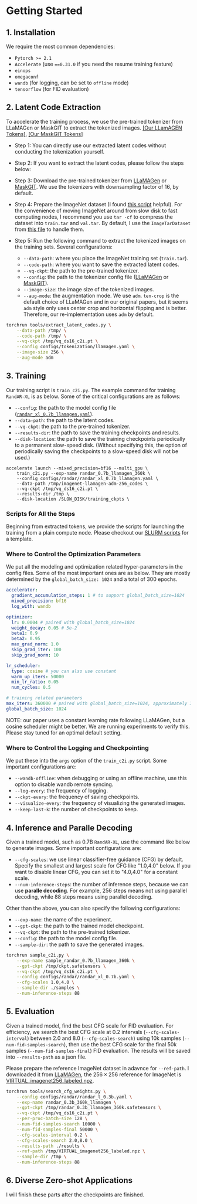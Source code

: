 # Getting Started

## 1. Installation

We require the most common dependencies:

* `Pytorch >= 2.1`
* `Accelerate` (use `==0.31.0` if you need the resume training feature)
* `einops`
* `omegaconf`
* `wandb` (for logging, can be set to `offline` mode)
* `tensorflow` (for FID evaluation)

## 2. Latent Code Extraction

To accelerate the training process, we use the pre-trained tokenizer from LLaMAGen or MaskGIT to extract the tokenized images. [[Our LLamAGEN Tokens]](https://huggingface.co/ziqipang/RandAR/resolve/main/imagenet-llamagen-adm-256_codes.tar), [[Our MaskGIT Tokens]](https://huggingface.co/ziqipang/RandAR/resolve/main/imagenet-maskgit-adm-256_codes.tar)

* Step 1: You can directly use our extracted latent codes without conducting the tokenization yourself.

* Step 2: If you want to extract the latent codes, please follow the steps below:

* Step 3: Download the pre-trained tokenizer from [LLaMAGen](https://huggingface.co/FoundationVision/LlamaGen/resolve/main/vq_ds16_c2i.pt) or [MaskGIT](https://huggingface.co/fun-research/TiTok/blob/main/maskgit-vqgan-imagenet-f16-256.bin). We use the tokenizers with downsampling factor of 16, by default.

* Step 4: Prepare the ImageNet dataset (I found [this script](https://gist.github.com/bonlime/4e0d236cf98cd5b15d977dfa03a63643) helpful). For the convenience of moving ImageNet around from slow disk to fast computing nodes, I recommend you use `tar -cf` to compress the dataset into `train.tar` and `val.tar`. By default, I use the `ImageTarDataset` from [this file](./RandAR/dataset/imagenet.py) to handle them.

* Step 5: Run the following command to extract the tokenized images on the training sets. Several configurations:

  * `--data-path`: where you place the ImageNet training set (`train.tar`).
  * `--code-path`: where you want to save the extracted latent codes.
  * `--vq-ckpt`: the path to the pre-trained tokenizer.
  * `--config`: the path to the tokenizer config file ([LLaMAGen](./configs/tokenization/llamagen.yaml) or [MaskGIT](./configs/tokenization/maskgit.yaml)).
  * `--image-size`: the image size of the tokenized images.
  * `--aug-mode`: the augmentation mode. We use `adm`. `ten-crop` is the default choice of LLaMAGen and in our original papers, but it seems `adm` style only uses center crop and horizontal flipping and is better. Therefore, our re-implementation uses `adm` by default.

```bash
torchrun tools/extract_latent_codes.py \
    --data-path /tmp/ \
    --code-path /tmp/ \
    --vq-ckpt /tmp/vq_ds16_c2i.pt \
    --config configs/tokenization/llamagen.yaml \
    --image-size 256 \
    --aug-mode adm
```

## 3. Training

Our training script is `train_c2i.py`. The example command for training `RandAR-XL` is as below. Some of the critical configurations are as follows:

* `--config`: the path to the model config file ([`randar_xl_0.7b_llamagen.yaml`](./configs/randar/randar_xl_0.7b_llamagen.yaml)).
* `--data-path`: the path to the latent codes.
* `--vq-ckpt`: the path to the pre-trained tokenizer.
* `--results-dir`: the path to save the training checkpoints and results.
* `--disk-location`: the path to save the training checkpoints periodically to a permanent slow-speed disk. (Without specifying this, the option of periodically saving the checkpoints to a slow-speed disk will not be used.)

```
accelerate launch --mixed_precision=bf16 --multi_gpu \
    train_c2i.py --exp-name randar_0.7b_llamagen_360k \
    --config configs/randar/randar_xl_0.7b_llamagen.yaml \
    --data-path /tmp/imagenet-llamagen-adm-256_codes \
    --vq-ckpt /tmp/vq_ds16_c2i.pt \
    --results-dir /tmp \
    --disk-location /SLOW_DISK/training_ckpts \
```

### Scripts for All the Steps

Beginning from extracted tokens, we provide the scripts for launching the training from a plain compute node. Please checkout our [SLURM scripts](./slurm_scripts/) for a template.

### Where to Control the Optimization Parameters

We put all the modeling and optimization related hyper-parameters in the config files. Some of the most important ones are as below. They are mostly determined by the `global_batch_size: 1024` and a total of 300 epochs.

```yaml
accelerator:
  gradient_accumulation_steps: 1 # to support global_batch_size=1024
  mixed_precision: bf16
  log_with: wandb

optimizer:
  lr: 0.0004 # paired with global_batch_size=1024
  weight_decay: 0.05 # 5e-2
  beta1: 0.9
  beta2: 0.95
  max_grad_norm: 1.0
  skip_grad_iter: 100
  skip_grad_norm: 10

lr_scheduler:
  type: cosine # you can also use constant
  warm_up_iters: 50000
  min_lr_ratio: 0.05
  num_cycles: 0.5

# training related parameters
max_iters: 360000 # paired with global_batch_size=1024, approximately 300 epochs steps
global_batch_size: 1024
```

NOTE: our paper uses a constant learning rate following LLaMAGen, but a cosine scheduler might be better. We are running experiments to verify this. Please stay tuned for an optimal default setting.

### Where to Control the Logging and Checkpointing

We put these into the `args` option of the `train_c2i.py` script. Some important configurations are:

* `--wandb-offline`: when debugging or using an offline machine, use this option to disable wandb remote syncing.
* `--log-every`: the frequency of logging.
* `--ckpt-every`: the frequency of saving checkpoints.
* `--visualize-every`: the frequency of visualizing the generated images.
* `--keep-last-k`: the number of checkpoints to keep.

## 4. Inference and Paralle Decoding

Given a trained model, such as 0.7B `RandAR-XL`, use the command like below to generate images. Some important configurations are:

* `--cfg-scales`: we use linear classifier-free guidance (CFG) by default. Specify the smallest and largest scale for CFG like "1.0,4.0" below. If you want to disable linear CFG, you can set it to "4.0,4.0" for a constant scale.
* `--num-inference-steps`: the number of inference steps, because we can use **paralle decoding**. For example, 256 steps means not using parallel decoding, while 88 steps means using parallel decoding.

Other than the above, you can also specify the following configurations:
* `--exp-name`: the name of the experiment.
* `--gpt-ckpt`: the path to the trained model checkpoint.
* `--vq-ckpt`: the path to the pre-trained tokenizer.
* `--config`: the path to the model config file.
* `--sample-dir`: the path to save the generated images.

```bash
torchrun sample_c2i.py \
    --exp-name sample_randar_0.7b_llamagen_360k \
    --gpt-ckpt /tmp/ckpt.safetensors \
    --vq-ckpt /tmp/vq_ds16_c2i.pt \
    --config configs/randar/randar_xl_0.7b.yaml \
    --cfg-scales 1.0,4.0 \
    --sample-dir ./samples \
    --num-inference-steps 88
```

## 5. Evaluation

Given a trained model, find the best CFG scale for FID evaluation. For efficiency, we search the best CFG scale at 0.2 intervals (`--cfg-scales-interval`) between 2.0 and 8.0 (`--cfg-scales-search`) using 10k samples (`--num-fid-samples-search`), then use the best CFG scale for the final 50k samples (`--num-fid-samples-final`) FID evaluation. The results will be saved into `--results-path` as a json file.

Please prepare the reference ImageNet dataset in adavnce for `--ref-path`. I downloaded it from [LLaMAGen](https://github.com/FoundationVision/LlamaGen/blob/main/evaluations/c2i/README.md), the $256\times 256$ reference for ImageNet is [VIRTUAL_imagenet256_labeled.npz](https://openaipublic.blob.core.windows.net/diffusion/jul-2021/ref_batches/imagenet/256/VIRTUAL_imagenet256_labeled.npz).

```bash
torchrun tools/search_cfg_weights.py \
    --config configs/randar/randar_l_0.3b.yaml \
    --exp-name randar_0.3b_360k_llamagen \
    --gpt-ckpt /tmp/randar_0.3b_llamagen_360k.safetensors \
    --vq-ckpt /tmp/vq_ds16_c2i.pt \
    --per-proc-batch-size 128 \
    --num-fid-samples-search 10000 \
    --num-fid-samples-final 50000 \
    --cfg-scales-interval 0.2 \
    --cfg-scales-search 2.0,8.0 \
    --results-path ./results \
    --ref-path /tmp/VIRTUAL_imagenet256_labeled.npz \
    --sample-dir /tmp \
    --num-inference-steps 88
```

## 6. Diverse Zero-shot Applications

I will finish these parts after the checkpoints are finished.